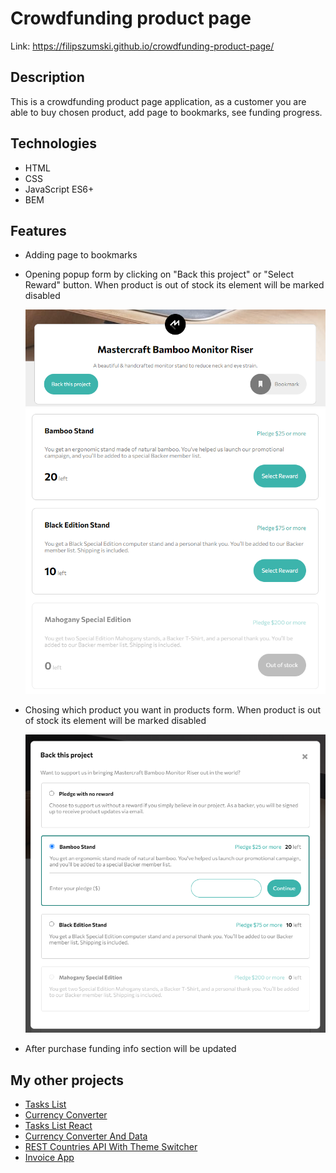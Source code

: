 # Crowdfunding product page

Link: https://filipszumski.github.io/crowdfunding-product-page/

## Description

This is a crowdfunding product page application, as a customer you are able to buy chosen product, add page to bookmarks, see funding progress.

## Technologies

- HTML
- CSS 
- JavaScript ES6+
- BEM

## Features

- Adding page to bookmarks
- Opening popup form by clicking on "Back this project" or "Select Reward" button. When product is out of stock its element will be marked disabled

    <img src="https://github.com/filipszumski/crowdfunding-product-page/blob/main/images/BackProjectImage.png?raw=true" alt="Back This Project Button Image" width="500" /> <br />
    <img src="https://github.com/filipszumski/crowdfunding-product-page/blob/main/images/selectRewardButtons.png?raw=true" alt="Back This Project Button Image" width="500" />

- Chosing which product you want in products form. When product is out of stock its element will be marked disabled

    <img src="https://github.com/filipszumski/crowdfunding-product-page/blob/main/images/pledgeForm.png?raw=true" alt="Form Image" width="500" />

- After purchase funding info section will be updated 

## My other projects

- [Tasks List](https://github.com/filipszumski/tasks-list)
- [Currency Converter](https://github.com/filipszumski/currency-converter)
- [Tasks List React](https://github.com/filipszumski/tasks-list-react)
- [Currency Converter And Data](https://github.com/filipszumski/currency-converter-and-data-react)
- [REST Countries API With Theme Switcher](https://github.com/filipszumski/rest-countries-api-with-color-theme-switcher)
- [Invoice App](https://github.com/filipszumski/invoice-app)